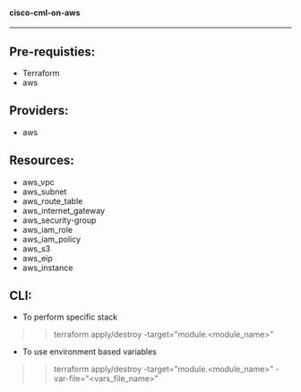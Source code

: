#### cisco-cml-on-aws ####
--------------------------

Pre-requisties:
-------------
* Terraform 
* aws

Providers:
---------
* aws

Resources:
---------
* aws_vpc
* aws_subnet
* aws_route_table
* aws_internet_gateway
* aws_security-group
* aws_iam_role
* aws_iam_policy
* aws_s3
* aws_eip
* aws_instance

CLI:
---
* To perform specific stack 

>> terraform apply/destroy -target="module.<module_name>"

* To use environment based variables

>> terraform apply/destroy -target="module.<module_name>" -var-file="<vars_file_name>"

